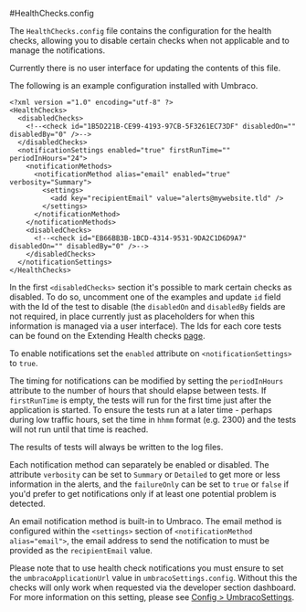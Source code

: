 #HealthChecks.config

The `HealthChecks.config` file contains the configuration for the health checks, allowing you to disable certain checks when not applicable and to manage the notifications.

Currently there is no user interface for updating the contents of this file.

The following is an example configuration installed with Umbraco.

    <?xml version ="1.0" encoding="utf-8" ?>
	<HealthChecks>
	  <disabledChecks>
	    <!--<check id="1B5D221B-CE99-4193-97CB-5F3261EC73DF" disabledOn="" disabledBy="0" />-->
	  </disabledChecks>
	  <notificationSettings enabled="true" firstRunTime="" periodInHours="24">
	    <notificationMethods>
	      <notificationMethod alias="email" enabled="true" verbosity="Summary">
	        <settings>
	          <add key="recipientEmail" value="alerts@mywebsite.tld" />
	        </settings>
	      </notificationMethod>
	    </notificationMethods>
	    <disabledChecks>
	      <!--<check id="EB66BB3B-1BCD-4314-9531-9DA2C1D6D9A7" disabledOn="" disabledBy="0" />-->
	    </disabledChecks>    
	  </notificationSettings>
	</HealthChecks> 
    
In the first `<disabledChecks>` section it's possible to mark certain checks as disabled.  To do so, uncomment one of the examples and update `id` field with the Id of the test to disable (the `disabledOn` and `disabledBy` fields are not required, in place currently just as placeholders for when this information is managed via a user interface).  The Ids for each core tests can be found on the Extending Health checks [page](../../Extending/Healthcheck/index.md).

To enable notifications set the `enabled` attribute on `<notificationSettings>` to `true`.

The timing for notifications can be modified by setting the `periodInHours` attribute to the number of hours that should elapse between tests.  If `firstRunTime` is empty, the tests will run for the first time just after the application is started.  To ensure the tests run at a later time - perhaps during low traffic hours, set the time in `hhmm` format (e.g. 2300) and the tests will not run until that time is reached.

The results of tests will always be written to the log files.

Each notification method can separately be enabled or disabled. The attribute `verbosity` can be set to `Summary` or `Detailed` to get more or less information in the alerts, and the `failureOnly` can be set to `true` or `false` if you'd prefer to get notifications only if at least one potential problem is detected.

An email notification method is built-in to Umbraco. The email method is configured within the `<settings>` section of `<notificationMethod alias="email">`, the email address to send the notification to must be provided as the `recipientEmail` value.

Please note that to use health check notifications you must ensure to set the `umbracoApplicationUrl` value in `umbracoSettings.config`.  Without this the checks will only work when requested via the developer section dashboard.  For more information on this setting, please see [Config > UmbracoSettings](../config/umbracosettings/index.md#web-routing).
